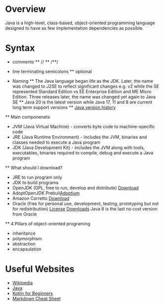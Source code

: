 # Overview

Java is a high-level, class-based, object-oriented programming language designed to have as few implementation dependencies as possible.

# Syntax 
* comments
** //
** /**/
* line terminating semicolons
** optional

* Naming
** The Java language began life as the JDK. Later, the name was changed to J2SE to reflect significant changes e.g. v2 while the SE represented Standard Edition vs EE Enterprise Edition and ME Micro Edition. Three releases later, the name was changed yet again to Java SE
** Java 20 is the latest version while Java 17, 11 and 8 are current long term support versions
** [Java version history](https://en.wikipedia.org/wiki/Java_version_history)

** Main componenets
* JVM (Java Virtual Machine) - converts byte code to machine-specific code
* JRE (Java Runtime Environment) - includes the JVM, binaries and classes needed to execute a Java program
* JDK (Java Development Kit) - includes the JVM along with tools, executables, binaries required to compile, debug and execute a Java program

** What should I download?
* JRE to run program only
* JDK to build programs
* OpenJDK (GPL, free to run, develop and distribute) [Download](https://openjdk.org/)
* AdoptOpenJDK Prebuil[Adoptium](https://adoptium.net/en-GB/)
* Amazon Corretto [Download](https://aws.amazon.com/corretto/)
* Oracle (free for personal use, development, testing, prototyping but not for redistribution) [License](https://www.oracle.com/java/technologies/javase/jre8-readme.html) [Downloads](https://www.java.com/en/) Java 8 is the last no cost version from Oracle


** 4 Pillars of object-oriented programing
* inheritance
* polymorphism
* abstraction
* encapsulation

# Useful Websites

* [Wikipedia](https://en.wikipedia.org/wiki/Java_(programming_language))
* [Java](https://www.java.com/en/)
* [Kotlin for Beginners](https://www.youtube.com/watch?v=k9K71QkrHGE&list=PLrnPJCHvNZuAIbejjZA1kGfLeA8ZpICB2)
* [Markdown Cheat Sheet](https://www.markdownguide.org/cheat-sheet/)
